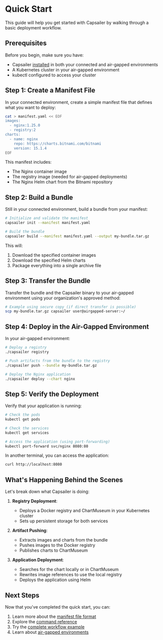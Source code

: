 # Quick Start

This guide will help you get started with Capsailer by walking through a basic deployment workflow.

## Prerequisites

Before you begin, make sure you have:

- Capsailer [installed](installation.md) in both your connected and air-gapped environments
- A Kubernetes cluster in your air-gapped environment
- kubectl configured to access your cluster

## Step 1: Create a Manifest File

In your connected environment, create a simple manifest file that defines what you want to deploy:

```bash
cat > manifest.yaml << EOF
images:
  - nginx:1.25.0
  - registry:2
charts:
  - name: nginx
    repo: https://charts.bitnami.com/bitnami
    version: 15.1.4
EOF
```

This manifest includes:
- The Nginx container image
- The registry image (needed for air-gapped deployments)
- The Nginx Helm chart from the Bitnami repository

## Step 2: Build a Bundle

Still in your connected environment, build a bundle from your manifest:

```bash
# Initialize and validate the manifest
capsailer init --manifest manifest.yaml

# Build the bundle
capsailer build --manifest manifest.yaml --output my-bundle.tar.gz
```

This will:
1. Download the specified container images
2. Download the specified Helm charts
3. Package everything into a single archive file

## Step 3: Transfer the Bundle

Transfer the bundle and the Capsailer binary to your air-gapped environment using your organization's approved method:

```bash
# Example using secure copy (if direct transfer is possible)
scp my-bundle.tar.gz capsailer user@airgapped-server:~/
```

## Step 4: Deploy in the Air-Gapped Environment

In your air-gapped environment:

```bash
# Deploy a registry
./capsailer registry

# Push artifacts from the bundle to the registry
./capsailer push --bundle my-bundle.tar.gz

# Deploy the Nginx application
./capsailer deploy --chart nginx
```

## Step 5: Verify the Deployment

Verify that your application is running:

```bash
# Check the pods
kubectl get pods

# Check the services
kubectl get services

# Access the application (using port-forwarding)
kubectl port-forward svc/nginx 8080:80
```

In another terminal, you can access the application:

```bash
curl http://localhost:8080
```

## What's Happening Behind the Scenes

Let's break down what Capsailer is doing:

1. **Registry Deployment**:
   - Deploys a Docker registry and ChartMuseum in your Kubernetes cluster
   - Sets up persistent storage for both services

2. **Artifact Pushing**:
   - Extracts images and charts from the bundle
   - Pushes images to the Docker registry
   - Publishes charts to ChartMuseum

3. **Application Deployment**:
   - Searches for the chart locally or in ChartMuseum
   - Rewrites image references to use the local registry
   - Deploys the application using Helm

## Next Steps

Now that you've completed the quick start, you can:

1. Learn more about the [manifest file format](manifest.md)
2. Explore the [command reference](../commands/index.md)
3. Try the [complete workflow example](../examples/workflow.md)
4. Learn about [air-gapped environments](../concepts/air-gapped.md) 